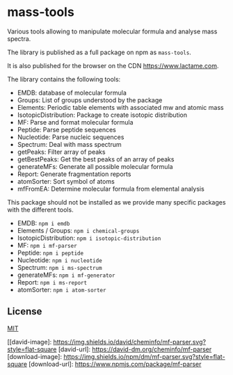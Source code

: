 # mass-tools

Various tools allowing to manipulate molecular formula and analyse mass spectra.

The library is published as a full package on npm as `mass-tools`.

It is also published for the browser on the CDN https://www.lactame.com.

The library contains the following tools:

- EMDB: database of molecular formula
- Groups: List of groups understood by the package
- Elements: Periodic table elements with associated mw and atomic mass
- IsotopicDistribution: Package to create isotopic distribution
- MF: Parse and format molecular formula
- Peptide: Parse peptide sequences
- Nucleotide: Parse nucleic sequences
- Spectrum: Deal with mass spectrum
- getPeaks: Filter array of peaks
- getBestPeaks: Get the best peaks of an array of peaks
- generateMFs: Generate all possible molecular formula
- Report: Generate fragmentation reports
- atomSorter: Sort symbol of atoms
- mfFromEA: Determine molecular formula from elemental analysis

This package should not be installed as we provide many specific packages with the different tools.

- EMDB: `npm i emdb`
- Elements / Groups: `npm i chemical-groups`
- IsotopicDistribution: `npm i isotopic-distribution`
- MF: `npm i mf-parser`
- Peptide: `npm i peptide`
- Nucleotide: `npm i nucleotide`
- Spectrum: `npm i ms-spectrum`
- generateMFs: `npm i mf-generator`
- Report: `npm i ms-report`
- atomSorter: `npm i atom-sorter`

## License

[MIT](./LICENSE)

[npm-image]: https://img.shields.io/npm/v/mf-parser.svg?style=flat-square
[npm-url]: https://www.npmjs.com/package/mf-parser
[[david-image]: https://img.shields.io/david/cheminfo/mf-parser.svg?style=flat-square
[david-url]: https://david-dm.org/cheminfo/mf-parser
[download-image]: https://img.shields.io/npm/dm/mf-parser.svg?style=flat-square
[download-url]: https://www.npmjs.com/package/mf-parser

